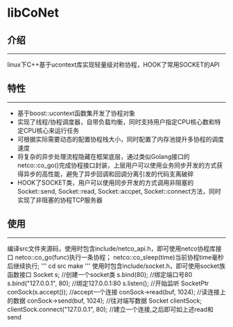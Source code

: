 # libCoNet
## 介绍
---
linux下C++基于ucontext库实现轻量级对称协程，HOOK了常用SOCKET的API
## 特性
---
* 基于boost::ucontext函数集开发了协程对象
* 实现了线程/协程调度器，自带负载均衡，同时支持用户指定CPU核心数和特定CPU核心来运行任务
* 可根据实际需要动态的配置协程栈大小，同时配置了内存池提升多协程的调度速度
* 将复杂的异步处理流程隐藏在框架底层，通过类似Golang接口的netco::co_go()完成协程接口封装，上层用户可以使用业务同步开发的方式获得异步的高性能，避免了异步回调和回调分离引发的代码支离破碎
* HOOK了SOCKET类，用户可以使用同步开发的方式调用非阻塞的Socket::send, Socket::read, Socket::accpet, Socket::connect方法，同时实现了非阻塞的协程TCP服务器
## 使用
---
编译src文件夹源码，使用时包含include/netco_api.h，即可使用netco协程库接口
netco::co_go(func)执行一条协程；
netco::co_sleep(time)当前协程time毫秒后继续执行;
'''
cd src
make
'''
使用时包含include/socket.h，即可使用socket族函数接口
Socket s; //创建一个socket类
s.bind(80); //绑定端口号80
s.bind("127.0.0.1", 80); //绑定127.0.0.1:80
s.listen(); //开始监听
SocketPtr conSock(s.accept()); //accept一个连接
conSock->read(buf, 1024); //读连接上的数据
conSock->send(buf, 1024); //往对端写数据
Socket clientSock;
clientSock.connect("127.0.0.1", 80); //建立一个连接,之后即可如上述read和send
